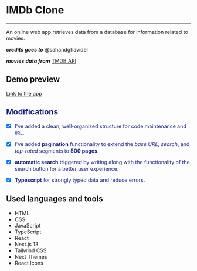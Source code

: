 # IMDb Clone

---

An online web app retrieves data from a database for information related to movies.

**_credits goes to_** @sahandghavidel

**_movies data from_** [TMDB API](https://www.themoviedb.org/)

## Demo preview

[Link to the app](https://imdb-clone-elkanaria.vercel.app/)

<font color="#1a237e">

## Modifications

- [x] I've added a clean, well-organized structure for code maintenance and `URL`.

- [x] I've added **pagination** functionality to extend the _base URL_, _search_, and _top-rated_ segments to **500 pages**.

- [x] **automatic search** triggered by writing along with the functionality of the search button for a better user experience.

- [x] **Typescript** for strongly typed data and reduce errors.

</font>

## Used languages and tools

- HTML
- CSS
- JavaScript
- TypeScript
- React
- Next.js 13
- Tailwind CSS
- Next Themes
- React Icons
